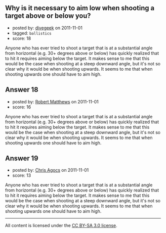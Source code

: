 ## Why is it necessary to aim low when shooting a target above or below you?

- posted by: [divegeek](https://stackexchange.com/users/-1/29-divegeek) on 2011-11-01
- tagged: `ballistics`
- score: 18

Anyone who has ever tried to shoot a target that is at a substantial angle from horizontal (e.g. 30+ degrees above or below) has quickly realized that to hit it requires aiming below the target.  It makes sense to me that this would be the case when shooting at a steep downward angle, but it's not so clear why it would be when shooting upwards.  It seems to me that when shooting upwards one should have to aim high.


## Answer 18

- posted by: [Robert Matthews](https://stackexchange.com/users/-1/27-robert-matthews) on 2011-11-01
- score: 16

Anyone who has ever tried to shoot a target that is at a substantial angle from horizontal (e.g. 30+ degrees above or below) has quickly realized that to hit it requires aiming below the target.  It makes sense to me that this would be the case when shooting at a steep downward angle, but it's not so clear why it would be when shooting upwards.  It seems to me that when shooting upwards one should have to aim high.


## Answer 19

- posted by: [Chris Agocs](https://stackexchange.com/users/-1/12-chris-agocs) on 2011-11-01
- score: 13

Anyone who has ever tried to shoot a target that is at a substantial angle from horizontal (e.g. 30+ degrees above or below) has quickly realized that to hit it requires aiming below the target.  It makes sense to me that this would be the case when shooting at a steep downward angle, but it's not so clear why it would be when shooting upwards.  It seems to me that when shooting upwards one should have to aim high.



---

All content is licensed under the [CC BY-SA 3.0 license](https://creativecommons.org/licenses/by-sa/3.0/).
